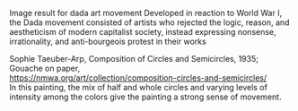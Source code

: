 
Image result for dada art movement
Developed in reaction to World War I, the Dada movement consisted of artists who rejected the logic, reason, and aestheticism of modern capitalist society, instead expressing nonsense, irrationality, and anti-bourgeois protest in their works  

Sophie Taeuber-Arp, Composition of Circles and Semicircles, 1935; Gouache on paper,  
https://nmwa.org/art/collection/composition-circles-and-semicircles/  
In this painting, the mix of half and whole circles and varying levels of intensity among the colors give the painting a strong sense of movement.  

